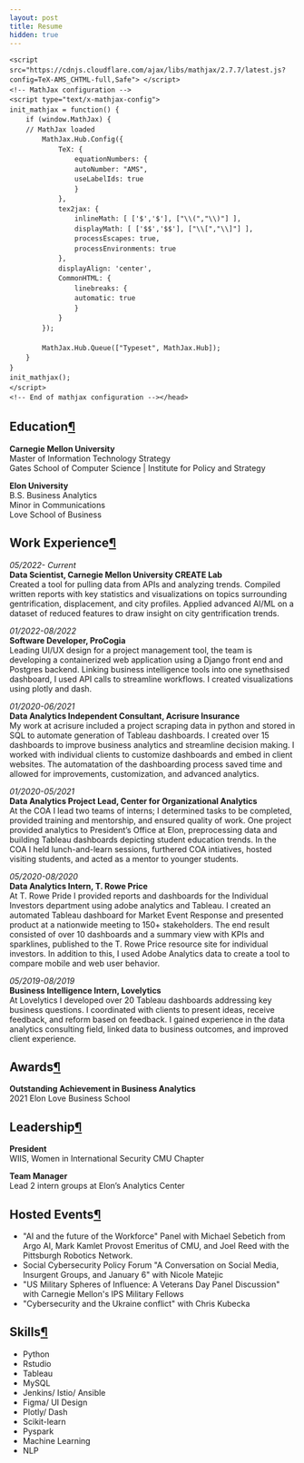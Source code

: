 ```yaml
---
layout: post
title: Resume
hidden: true
---
```


<html>
<head><meta charset="utf-8" />
<meta name="viewport" content="width=device-width, initial-scale=1.0">

<title>resume</title><script src="https://cdnjs.cloudflare.com/ajax/libs/jquery/2.0.3/jquery.min.js"></script><script src="https://cdnjs.cloudflare.com/ajax/libs/require.js/2.1.10/require.min.js"></script>

<style type="text/css">
  pre { line-height: 125%; }
td.linenos .normal { color: inherit; background-color: transparent; padding-left: 5px; padding-right: 5px; }
span.linenos { color: inherit; background-color: transparent; padding-left: 5px; padding-right: 5px; }
td.linenos .special { color: #000000; background-color: #ffffc0; padding-left: 5px; padding-right: 5px; }
span.linenos.special { color: #000000; background-color: #ffffc0; padding-left: 5px; padding-right: 5px; }
.highlight .hll { background-color: #ffffcc }
.highlight { background: #f8f8f8; }
.highlight .c { color: #3D7B7B; font-style: italic } /* Comment */
.highlight .err { border: 1px solid #FF0000 } /* Error */
.highlight .k { color: #008000; font-weight: bold } /* Keyword */
.highlight .o { color: #666666 } /* Operator */
.highlight .ch { color: #3D7B7B; font-style: italic } /* Comment.Hashbang */
.highlight .cm { color: #3D7B7B; font-style: italic } /* Comment.Multiline */
.highlight .cp { color: #9C6500 } /* Comment.Preproc */
.highlight .cpf { color: #3D7B7B; font-style: italic } /* Comment.PreprocFile */
.highlight .c1 { color: #3D7B7B; font-style: italic } /* Comment.Single */
.highlight .cs { color: #3D7B7B; font-style: italic } /* Comment.Special */
.highlight .gd { color: #A00000 } /* Generic.Deleted */
.highlight .ge { font-style: italic } /* Generic.Emph */
.highlight .gr { color: #E40000 } /* Generic.Error */
.highlight .gh { color: #000080; font-weight: bold } /* Generic.Heading */
.highlight .gi { color: #008400 } /* Generic.Inserted */
.highlight .go { color: #717171 } /* Generic.Output */
.highlight .gp { color: #000080; font-weight: bold } /* Generic.Prompt */
.highlight .gs { font-weight: bold } /* Generic.Strong */
.highlight .gu { color: #800080; font-weight: bold } /* Generic.Subheading */
.highlight .gt { color: #0044DD } /* Generic.Traceback */
.highlight .kc { color: #008000; font-weight: bold } /* Keyword.Constant */
.highlight .kd { color: #008000; font-weight: bold } /* Keyword.Declaration */
.highlight .kn { color: #008000; font-weight: bold } /* Keyword.Namespace */
.highlight .kp { color: #008000 } /* Keyword.Pseudo */
.highlight .kr { color: #008000; font-weight: bold } /* Keyword.Reserved */
.highlight .kt { color: #B00040 } /* Keyword.Type */
.highlight .m { color: #666666 } /* Literal.Number */
.highlight .s { color: #BA2121 } /* Literal.String */
.highlight .na { color: #687822 } /* Name.Attribute */
.highlight .nb { color: #008000 } /* Name.Builtin */
.highlight .nc { color: #0000FF; font-weight: bold } /* Name.Class */
.highlight .no { color: #880000 } /* Name.Constant */
.highlight .nd { color: #AA22FF } /* Name.Decorator */
.highlight .ni { color: #717171; font-weight: bold } /* Name.Entity */
.highlight .ne { color: #CB3F38; font-weight: bold } /* Name.Exception */
.highlight .nf { color: #0000FF } /* Name.Function */
.highlight .nl { color: #767600 } /* Name.Label */
.highlight .nn { color: #0000FF; font-weight: bold } /* Name.Namespace */
.highlight .nt { color: #008000; font-weight: bold } /* Name.Tag */
.highlight .nv { color: #19177C } /* Name.Variable */
.highlight .ow { color: #AA22FF; font-weight: bold } /* Operator.Word */
.highlight .w { color: #bbbbbb } /* Text.Whitespace */
.highlight .mb { color: #666666 } /* Literal.Number.Bin */
.highlight .mf { color: #666666 } /* Literal.Number.Float */
.highlight .mh { color: #666666 } /* Literal.Number.Hex */
.highlight .mi { color: #666666 } /* Literal.Number.Integer */
.highlight .mo { color: #666666 } /* Literal.Number.Oct */
.highlight .sa { color: #BA2121 } /* Literal.String.Affix */
.highlight .sb { color: #BA2121 } /* Literal.String.Backtick */
.highlight .sc { color: #BA2121 } /* Literal.String.Char */
.highlight .dl { color: #BA2121 } /* Literal.String.Delimiter */
.highlight .sd { color: #BA2121; font-style: italic } /* Literal.String.Doc */
.highlight .s2 { color: #BA2121 } /* Literal.String.Double */
.highlight .se { color: #AA5D1F; font-weight: bold } /* Literal.String.Escape */
.highlight .sh { color: #BA2121 } /* Literal.String.Heredoc */
.highlight .si { color: #A45A77; font-weight: bold } /* Literal.String.Interpol */
.highlight .sx { color: #008000 } /* Literal.String.Other */
.highlight .sr { color: #A45A77 } /* Literal.String.Regex */
.highlight .s1 { color: #BA2121 } /* Literal.String.Single */
.highlight .ss { color: #19177C } /* Literal.String.Symbol */
.highlight .bp { color: #008000 } /* Name.Builtin.Pseudo */
.highlight .fm { color: #0000FF } /* Name.Function.Magic */
.highlight .vc { color: #19177C } /* Name.Variable.Class */
.highlight .vg { color: #19177C } /* Name.Variable.Global */
.highlight .vi { color: #19177C } /* Name.Variable.Instance */
.highlight .vm { color: #19177C } /* Name.Variable.Magic */
.highlight .il { color: #666666 } /* Literal.Number.Integer.Long */
  </style>
 
 <!-- Load mathjax -->
    <script src="https://cdnjs.cloudflare.com/ajax/libs/mathjax/2.7.7/latest.js?config=TeX-AMS_CHTML-full,Safe"> </script>
    <!-- MathJax configuration -->
    <script type="text/x-mathjax-config">
    init_mathjax = function() {
        if (window.MathJax) {
        // MathJax loaded
            MathJax.Hub.Config({
                TeX: {
                    equationNumbers: {
                    autoNumber: "AMS",
                    useLabelIds: true
                    }
                },
                tex2jax: {
                    inlineMath: [ ['$','$'], ["\\(","\\)"] ],
                    displayMath: [ ['$$','$$'], ["\\[","\\]"] ],
                    processEscapes: true,
                    processEnvironments: true
                },
                displayAlign: 'center',
                CommonHTML: {
                    linebreaks: {
                    automatic: true
                    }
                }
            });

            MathJax.Hub.Queue(["Typeset", MathJax.Hub]);
        }
    }
    init_mathjax();
    </script>
    <!-- End of mathjax configuration --></head>
<body>

<div class="cell border-box-sizing text_cell rendered"><div class="inner_cell">
<div class="text_cell_render border-box-sizing rendered_html">
<h2 id="Education">Education<a class="anchor-link" href="#Education">&#182;</a></h2><p><strong>Carnegie Mellon University</strong><br>
Master of Information Technology Strategy<br>
Gates School of Computer Science | Institute for Policy and Strategy</p>
<p><strong>Elon University</strong><br>
B.S. Business Analytics<br>
Minor in Communications<br>
Love School of Business</p>

</div>
</div>
</div>
<div class="cell border-box-sizing text_cell rendered"><div class="inner_cell">
<div class="text_cell_render border-box-sizing rendered_html">
<h2 id="Work-Experience">Work Experience<a class="anchor-link" href="#Work-Experience">&#182;</a></h2><p><em>05/2022- Current</em><br>
<strong>Data Scientist, Carnegie Mellon University CREATE Lab</strong><br>
Created a tool for pulling data from APIs and analyzing trends. Compiled written reports with key statistics and visualizations on topics surrounding gentrification, displacement, and city profiles. Applied advanced AI/ML on a dataset of reduced features to draw insight on city gentrification trends.</p>
<p><em>01/2022-08/2022</em><br>
<strong>Software Developer, ProCogia</strong><br>
Leading UI/UX design for a project management tool, the team is developing a containerized web application using a Django front end and Postgres backend. Linking business intelligence tools into one synethsised dashboard, I used API calls to streamline workflows. I created visualizations using plotly and dash.</p>
<p><em>01/2020-06/2021</em><br>
<strong>Data Analytics Independent Consultant, Acrisure Insurance</strong><br>
My work at acrisure included a project scraping data in python and stored in SQL to automate generation of Tableau dashboards. I created over 15 dashboards to improve business analytics and streamline decision making. I worked with individual clients to customize dashboards and embed in client websites. The automatation of the dashboarding process saved time and allowed for improvements, customization, and advanced analytics.</p>
<p><em>01/2020-05/2021</em><br>
<strong>Data Analytics Project Lead, Center for Organizational Analytics</strong><br>
At the COA I lead two teams of interns; I determined tasks to be completed, provided training and mentorship, and ensured quality of work. One project provided analytics to President’s Office at Elon, preprocessing data and building Tableau dashboards depicting student education trends. In the COA I held lunch-and-learn sessions, furthered COA intiatives, hosted visiting students, and acted as a mentor to younger students.</p>
<p><em>05/2020-08/2020</em><br>
<strong>Data Analytics Intern, T. Rowe Price</strong><br>
At T. Rowe Pride I provided reports and dashboards for the Individual Investors department using adobe analytics and Tableau. I created an automated Tableau dashboard for Market Event Response and presented product at a nationwide meeting to 150+ stakeholders. The end result consisted of over 10 dashboards and a summary view with KPIs and sparklines, published to the T. Rowe Price resource site for individual investors. In addition to this, I used Adobe Analytics data to create a tool to compare mobile and web user behavior.</p>
<p><em>05/2019-08/2019</em><br>
<strong>Business Intelligence Intern, Lovelytics</strong><br>
At Lovelytics I developed over 20 Tableau dashboards addressing key business questions. I coordinated with clients to present ideas, receive feedback, and reform based on feedback. I gained experience in the data analytics consulting field, linked data to business outcomes, and improved client experience.</p>

</div>
</div>
</div>
<div class="cell border-box-sizing text_cell rendered"><div class="inner_cell">
<div class="text_cell_render border-box-sizing rendered_html">
<h2 id="Awards">Awards<a class="anchor-link" href="#Awards">&#182;</a></h2><p><strong>Outstanding Achievement in Business Analytics</strong><br>
2021 Elon Love Business School</p>

</div>
</div>
</div>
<div class="cell border-box-sizing text_cell rendered"><div class="inner_cell">
<div class="text_cell_render border-box-sizing rendered_html">
<h2 id="Leadership">Leadership<a class="anchor-link" href="#Leadership">&#182;</a></h2><p><strong>President</strong><br>
WIIS, Women in International Security CMU Chapter</p>
<p><strong>Team Manager</strong><br>
Lead 2 intern groups at Elon’s Analytics Center</p>

</div>
</div>
</div>
<div class="cell border-box-sizing text_cell rendered"><div class="inner_cell">
<div class="text_cell_render border-box-sizing rendered_html">
<h2 id="Hosted-Events">Hosted Events<a class="anchor-link" href="#Hosted-Events">&#182;</a></h2><ul>
<li>"AI and the future of the Workforce" Panel with Michael Sebetich from Argo AI, Mark Kamlet Provost Emeritus of CMU, and Joel Reed with the Pittsburgh Robotics Network.</li>
<li>Social Cybersecurity Policy Forum "A Conversation on Social Media, Insurgent Groups, and January 6" with Nicole Matejic</li>
<li>"US Military Spheres of Influence: A Veterans Day Panel Discussion" with Carnegie Mellon's IPS Military Fellows</li>
<li>"Cybersecurity and the Ukraine conflict" with Chris Kubecka</li>
</ul>

</div>
</div>
</div>
<div class="cell border-box-sizing text_cell rendered"><div class="inner_cell">
<div class="text_cell_render border-box-sizing rendered_html">
<h2 id="Skills">Skills<a class="anchor-link" href="#Skills">&#182;</a></h2><ul>
<li>Python</li>
<li>Rstudio</li>
<li>Tableau</li>
<li>MySQL</li>
<li>Jenkins/ Istio/ Ansible</li>
<li>Figma/ UI Design</li>
<li>Plotly/ Dash</li>
<li>Scikit-learn</li>
<li>Pyspark</li>
<li>Machine Learning</li>
<li>NLP</li>
</ul>

</div>
</div>
</div>
</body>







</html>
